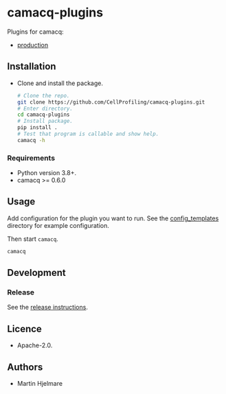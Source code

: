 # camacq-plugins

Plugins for camacq:

- [production](camacqplugins/production/)

## Installation

- Clone and install the package.

    ```sh
    # Clone the repo.
    git clone https://github.com/CellProfiling/camacq-plugins.git
    # Enter directory.
    cd camacq-plugins
    # Install package.
    pip install .
    # Test that program is callable and show help.
    camacq -h
    ```

### Requirements

- Python version 3.8+.
- camacq >= 0.6.0

## Usage

Add configuration for the plugin you want to run.
See the [config_templates](config_templates/) directory for example configuration.

Then start `camacq`.

```sh
camacq
```

## Development

### Release

See the [release instructions](RELEASE.md).

## Licence

- Apache-2.0.

## Authors

- Martin Hjelmare
